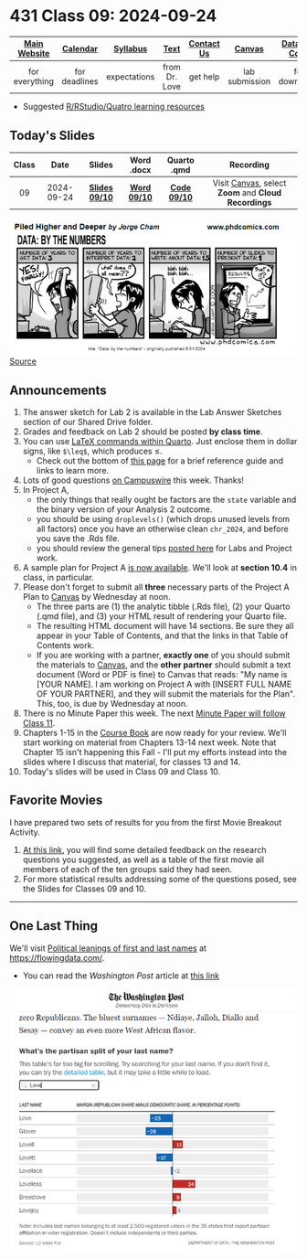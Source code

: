 # 431 Class 09: 2024-09-24

[Main Website](https://thomaselove.github.io/431-2024/) | [Calendar](https://thomaselove.github.io/431-2024/calendar.html) | [Syllabus](https://thomaselove.github.io/431-syllabus-2024/) | [Text](https://thomaselove.github.io/431-book/) | [Contact Us](https://thomaselove.github.io/431-2024/contact.html) | [Canvas](https://canvas.case.edu) | [Data and Code](https://github.com/THOMASELOVE/431-data)
:-----------: | :--------------: | :----------: | :---------: | :-------------: | :-----------: | :------------:
for everything | for deadlines | expectations | from Dr. Love | get help | lab submission | for downloads

- Suggested [R/RStudio/Quatro learning resources](https://thomaselove.github.io/431-2024/resources.html)

## Today's Slides

Class | Date | Slides | Word .docx | Quarto .qmd | Recording
:---: | :--------: | :------: | :------: | :------: | :-------------:
09 | 2024-09-24 | **[Slides 09/10](https://thomaselove.github.io/431-slides-2024/class09.html)** | **[Word 09/10](https://thomaselove.github.io/431-slides-2024/class09w.docx)** | **[Code 09/10](https://github.com/THOMASELOVE/431-slides-2024/blob/main/class09.qmd)** | Visit [Canvas](https://canvas.case.edu/), select **Zoom** and **Cloud Recordings**

![](phdcomics_2004-05-31.png) [Source](https://phdcomics.com/comics.php?f=462)

## Announcements

1. The answer sketch for Lab 2 is available in the Lab Answer Sketches section of our Shared Drive folder.
2. Grades and feedback on Lab 2 should be posted **by class time**.
3. You can use [LaTeX commands within Quarto](https://quarto.org/docs/visual-editor/technical.html). Just enclose them in dollar signs, like `$\leq$`, which produces $\leq$.
    - Check out the bottom of [this page](https://www.overleaf.com/learn/latex/Mathematical_expressions) for a brief reference guide and links to learn more.
4. Lots of good questions [on Campuswire](https://campuswire.com/) this week. Thanks!
5. In Project A,
    - the only things that really ought be factors are the `state` variable and the binary version of your Analysis 2 outcome.
    - you should be using `droplevels()` (which drops unused levels from all factors) once you have an otherwise clean `chr_2024`, and before you save the .Rds file.
    - you should review the general tips [posted here](https://github.com/THOMASELOVE/431-labs-2024/blob/main/tips.md) for Labs and Project work.
6. A sample plan for Project A [is now available](https://rpubs.com/TELOVE/ProjectA-sample-plan-431-2024). We'll look at **section 10.4** in class, in particular.
7. Please don't forget to submit all **three** necessary parts of the Project A Plan to [Canvas](https://canvas.case.edu) by Wednesday at noon.
    - The three parts are (1) the analytic tibble (.Rds file), (2) your Quarto (.qmd file), and (3) your HTML result of rendering your Quarto file.
    - The resulting HTML document will have 14 sections. Be sure they all appear in your Table of Contents, and that the links in that Table of Contents work.
    - If you are working with a partner, **exactly one** of you should submit the materials to [Canvas](https://canvas.case.edu), and the **other partner** should submit a text document (Word or PDF is fine) to Canvas that reads: "My name is [YOUR NAME]. I am working on Project A with [INSERT FULL NAME OF YOUR PARTNER], and they will submit the materials for the Plan". This, too, is due by Wednesday at noon.
8. There is no Minute Paper this week. The next [Minute Paper will follow Class 11](https://github.com/THOMASELOVE/431-minute-2024).
9. Chapters 1-15 in the [Course Book](https://thomaselove.github.io/431-book/) are now ready for your review. We'll start working on material from Chapters 13-14 next week. Note that Chapter 15 isn't happening this Fall - I'll put my efforts instead into the slides where I discuss that material, for classes 13 and 14.
10. Today's slides will be used in Class 09 and Class 10.

## Favorite Movies

I have prepared two sets of results for you from the first Movie Breakout Activity.

1. [At this link](https://github.com/THOMASELOVE/431-classes-2024/blob/main/movies/breakout1_results.md), you will find some detailed feedback on the research questions you suggested, as well as a table of the first movie all members of each of the ten groups said they had seen.
2. For more statistical results addressing some of the questions posed, see the Slides for Classes 09 and 10.

-----------

## One Last Thing

We'll visit [Political leanings of first and last names](https://flowingdata.com/2024/09/20/political-leanings-of-first-and-last-names/) at <https://flowingdata.com/>.

- You can read the *Washington Post* article at [this link](https://www.washingtonpost.com/business/2024/09/13/popular-names-republican-democrat/)

![](wapo_2024-09-13.png)
